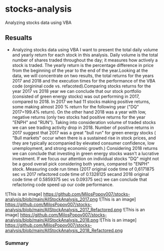 # stocks-analysis
Analyzing stocks data using VBA
## Resualts
* Analyzing stocks data using VBA I want to present  the total daily volume and yearly return for each stock in this analysis. Daily volume is the total number of shares traded throughout the day; it measures how actively a stock is traded. The yearly return is the percentage difference in price from the beginning of the year to the end of the year.Looking at the data, we will concentrate on two results, the total returns for the years 2017 and 2018 and the execution times for the performance of the VBA code (orgininal code vs. refacoted).Comparing stocks returns for the year 2017 vs 2018 year we can conclude that our stock portfolio (consisted of green energy stocks) was out performing in 2017, compared to 2018. In 2017 we had 11 stocks making positive returns, some making almost 200 % return for the following year ("DQ" 2017=199.4% return). On the other hand 2018 was a year with low, negative returns (only two stocks had positive returns for the year "ENPH" and "RUN"). Taking into consideration volume of traded stocks we can see  trading activity drop in 2018. Number of positive returns in 2017 suggest that 2017 was a great "bull run" for green energy stocks ( "Bull markets" occur when there is a sustained rise in stock prices, and they are typically accompanied by elevated consumer confidence, low unemployment, and strong economic growth.) Considering 2018 returns we can conclude that investing in green energy stocks wasn't a lucrative investment. If we focus our attention on individual stocks "DQ" might not be a good overall pick considering both years, compared to "ENPH" stock.
Measuring code run times  (2017 original code time of 0,6171875 sec vs 2017 refactored code time of 0.1328125 secand 2018 original code time of 0.5859375 sec vs 0.09375 sec) we can conclude that refactoring code speed up our code performance.

![This is an image] https://github.com/MilosPopov007/stocks-analysis/blob/main/AllStockAnalysis_2017.png
![This is an image] https://github.com/MilosPopov007/stocks-analysis/blob/main/AllStockAnalysis_2017_Refactored.png
![This is an image] https://github.com/MilosPopov007/stocks-analysis/blob/main/AllStockAnalysis_2018.png
![This is an image] https://github.com/MilosPopov007/stocks-analysis/blob/main/AllStockAnalysis_2018_Refactored.png


### Summary


